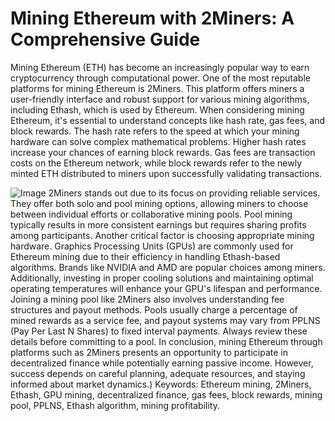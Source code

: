 # Mining Ethereum with 2Miners: A Comprehensive Guide
Mining Ethereum (ETH) has become an increasingly popular way to earn cryptocurrency through computational power. One of the most reputable platforms for mining Ethereum is 2Miners. This platform offers miners a user-friendly interface and robust support for various mining algorithms, including Ethash, which is used by Ethereum.
When considering mining Ethereum, it's essential to understand concepts like hash rate, gas fees, and block rewards. The hash rate refers to the speed at which your mining hardware can solve complex mathematical problems. Higher hash rates increase your chances of earning block rewards. Gas fees are transaction costs on the Ethereum network, while block rewards refer to the newly minted ETH distributed to miners upon successfully validating transactions.

![Image](https://github.com/user-attachments/assets/d7419ec9-dc67-403f-bf28-8faea5f1f74f)
2Miners stands out due to its focus on providing reliable services. They offer both solo and pool mining options, allowing miners to choose between individual efforts or collaborative mining pools. Pool mining typically results in more consistent earnings but requires sharing profits among participants.
Another critical factor is choosing appropriate mining hardware. Graphics Processing Units (GPUs) are commonly used for Ethereum mining due to their efficiency in handling Ethash-based algorithms. Brands like NVIDIA and AMD are popular choices among miners. Additionally, investing in proper cooling solutions and maintaining optimal operating temperatures will enhance your GPU's lifespan and performance.
Joining a mining pool like 2Miners also involves understanding fee structures and payout methods. Pools usually charge a percentage of mined rewards as a service fee, and payout systems may vary from PPLNS (Pay Per Last N Shares) to fixed interval payments. Always review these details before committing to a pool.
In conclusion, mining Ethereum through platforms such as 2Miners presents an opportunity to participate in decentralized finance while potentially earning passive income. However, success depends on careful planning, adequate resources, and staying informed about market dynamics.)
Keywords: Ethereum mining, 2Miners, Ethash, GPU mining, decentralized finance, gas fees, block rewards, mining pool, PPLNS, Ethash algorithm, mining profitability.
